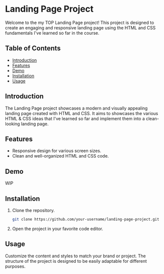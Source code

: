 # Landing Page Project

Welcome to the my TOP Landing Page project! This project is designed to create an engaging and responsive landing page using the HTML and CSS fundamentals I've learned so far in the course.

## Table of Contents
- [Introduction](#introduction)
- [Features](#features)
- [Demo](#demo)
- [Installation](#installation)
- [Usage](#usage)

## Introduction
The Landing Page project showcases a modern and visually appealing landing page created with HTML and CSS. It aims to showcases the various HTML & CSS ideas that I've learned so far and implement them into a clean-looking landing page.

## Features
- Responsive design for various screen sizes.
- Clean and well-organized HTML and CSS code.

## Demo
WIP

## Installation
1. Clone the repository.
    ```bash
    git clone https://github.com/your-username/landing-page-project.git
    ```
2. Open the project in your favorite code editor.

## Usage
Customize the content and styles to match your brand or project. The structure of the project is designed to be easily adaptable for different purposes.